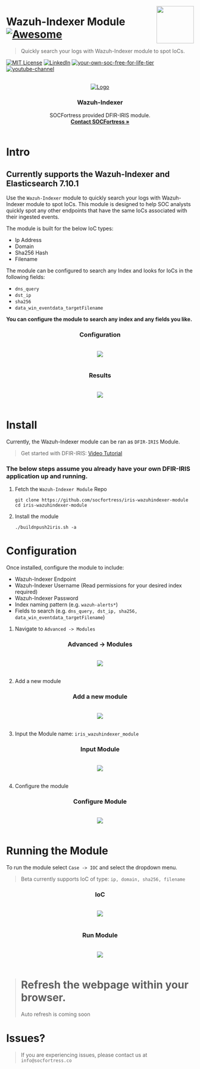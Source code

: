 [<img src="images/logo_orange.svg" align="right" width="100" height="100" />](https://www.socfortress.co/)

# Wazuh-Indexer Module [![Awesome](https://img.shields.io/badge/SOCFortress-Worlds%20First%20Free%20Cloud%20SOC-orange)](https://www.socfortress.co/trial.html)
> Quickly search your logs with Wazuh-Indexer module to spot IoCs.


[![MIT License][license-shield]][license-url]
[![LinkedIn][linkedin-shield]][linkedin-url]
[![your-own-soc-free-for-life-tier](https://img.shields.io/badge/Walkthrough%20Demo-orange)](https://youtu.be/2EMb6zYx7_E)
[![youtube-channel](https://img.shields.io/badge/YouTube-Build%20Your%20Own%20SIEM%20Stack-red)](https://www.youtube.com/playlist?list=PLB6hQ_WpB6U0WeroZAfssgRpxW8olnkqy)

<!-- PROJECT LOGO -->
<br />
<div align="center">
  <a href="https://www.socfortress.co">
    <img src="images/private-detective.png" alt="Logo">
  </a>

  <h3 align="center">Wazuh-Indexer</h3>

  <p align="center">
    SOCFortress provided DFIR-IRIS module.
    <br />
    <a href="https://www.socfortress.co/contact_form.html"><strong>Contact SOCFortress »</strong></a>
    <br />
    <br />
  </p>
</div>





<!-- Intro -->
# Intro
## **Currently supports the Wazuh-Indexer and Elasticsearch 7.10.1**</br>
Use the `Wazuh-Indexer` module to quickly search your logs with Wazuh-Indexer module to spot IoCs. This module is designed to help SOC analysts quickly spot any other endpoints that have the same IoCs associated with their ingested events. </br>

The module is built for the below IoC types:
* Ip Address
* Domain
* Sha256 Hash
* Filename

The module can be configured to search any Index and looks for IoCs in the following fields:
* `dns_query`
* `dst_ip`
* `sha256`
* `data_win_eventdata_targetFilename`

**You can configure the module to search any index and any fields you like.** </br>

<div align="center" width="100" height="100">

  <h3 align="center">Configuration</h3>

  <p align="center">
    <br />
    <a href="https://github.com/socfortress/iris-wazuhindexer-module/tree/main/images/config.PNG">
    <img src="images/config.PNG">
    </a>
    <br />
    <br />
  </p>
</div>

<div align="center" width="100" height="100">

  <h3 align="center">Results</h3>

  <p align="center">
    <br />
    <a href="https://github.com/socfortress/iris-wazuhindexer-modul/blob/main/images/evil_socfortress.PNG">
    <img src="images/evil_socfortress.PNG">
    </a>
    <br />
    <br />
  </p>
</div>


<!-- Install -->
# Install
Currently, the Wazuh-Indexer module can be ran as `DFIR-IRIS` Module. </br>

> Get started with DFIR-IRIS: [Video Tutorial](https://youtu.be/XXyIv_aes4w)

### The below steps assume you already have your own DFIR-IRIS application up and running.

1. Fetch the `Wazuh-Indexer Module` Repo
    ```
    git clone https://github.com/socfortress/iris-wazuhindexer-module
    cd iris-wazuhindexer-module
    ```
2. Install the module
    ```
    ./buildnpush2iris.sh -a
    ```

<!-- Configuration -->
# Configuration
Once installed, configure the module to include:
* Wazuh-Indexer Endpoint
* Wazuh-Indexer Username (Read permissions for your desired index required)
* Wazuh-Indexer Password
* Index naming pattern (e.g. `wazuh-alerts*`)
* Fields to search (e.g. `dns_query, dst_ip, sha256, data_win_eventdata_targetFilename`)


1. Navigate to `Advanced -> Modules`

<div align="center" width="100" height="50">

  <h3 align="center">Advanced -> Modules</h3>

  <p align="center">
    <br />
    <a href="https://github.com/socfortress/ASK-SOCFortress/blob/main/images/module_webui.PNG">
    <img src="images/module_webui.PNG">
    </a>
    <br />
    <br />
  </p>
</div>

2. Add a new module

<div align="center" width="100" height="50">

  <h3 align="center">Add a new module</h3>

  <p align="center">
    <br />
    <a href="https://github.com/socfortress/ASK-SOCFortress/blob/main/images/add_module.PNG">
    <img src="images/add_module.PNG">
    </a>
    <br />
    <br />
  </p>
</div>

3. Input the Module name: `iris_wazuhindexer_module`

<div align="center" width="100" height="50">

  <h3 align="center">Input Module</h3>

  <p align="center">
    <br />
    <a href="https://github.com/socfortress/iris-wazuhindexer-module/blob/main/images/input2_module.PNG">
    <img src="images/input2_module.PNG">
    </a>
    <br />
    <br />
  </p>
</div>

4. Configure the module

<div align="center" width="100" height="50">

  <h3 align="center">Configure Module</h3>

  <p align="center">
    <br />
    <a href="https://github.com/socfortress/iris-wazuhindexer-module/blob/main/images/config_mod.PNG">
    <img src="images/config_mod.PNG">
    </a>
    <br />
    <br />
  </p>
</div>

<!-- Running the module -->
# Running the Module
To run the module select `Case -> IOC` and select the dropdown menu. </br>

> Beta currently supports IoC of type: `ip, domain, sha256, filename`


<div align="center" width="100" height="50">

  <h3 align="center">IoC</h3>

  <p align="center">
    <br />
    <a href="https://github.com/socfortress/ASK-SOCFortress/blob/main/images/ioc.PNG">
    <img src="images/ioc.PNG">
    </a>
    <br />
    <br />
  </p>
</div>

<div align="center" width="100" height="50">

  <h3 align="center">Run Module</h3>

  <p align="center">
    <br />
    <a href="https://github.com/socfortress/iris-wazuhindexer-module/blob/main/images/running.PNG">
    <img src="images/running.PNG">
    </a>
    <br />
    <br />
  </p>
</div>

> # Refresh the webpage within your browser. 
> Auto refresh is coming soon



# Issues?
> If you are experiencing issues, please contact us at `info@socfortress.co`



<!-- MARKDOWN LINKS & IMAGES -->
<!-- https://www.markdownguide.org/basic-syntax/#reference-style-links -->
[contributors-shield]: https://img.shields.io/github/contributors/socfortress/Wazuh-Rules
[contributors-url]: https://github.com/socfortress/Wazuh-Rules/graphs/contributors
[forks-shield]: https://img.shields.io/github/forks/socfortress/Wazuh-Rules
[forks-url]: https://github.com/socfortress/Wazuh-Rules/network/members
[stars-shield]: https://img.shields.io/github/stars/socfortress/Wazuh-Rules
[stars-url]: https://github.com/socfortress/Wazuh-Rules/stargazers
[issues-shield]: https://img.shields.io/github/issues/othneildrew/Best-README-Template.svg?style=for-the-badge
[issues-url]: https://github.com/othneildrew/Best-README-Template/issues
[license-shield]: https://img.shields.io/badge/Help%20Desk-Help%20Desk-blue
[license-url]: https://servicedesk.socfortress.co/help/2979687893
[linkedin-shield]: https://img.shields.io/badge/Visit%20Us-www.socfortress.co-orange
[linkedin-url]: https://www.socfortress.co/
